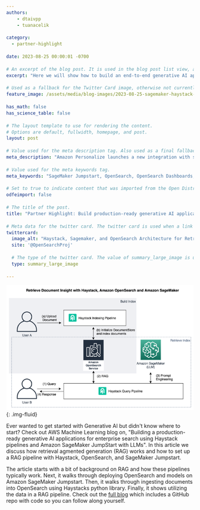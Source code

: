 ```yaml
---
authors:
    - dtaivpp
    - tuanacelik

category:
  - partner-highlight

date: 2023-08-25 00:00:01 -0700

# An excerpt of the blog post. It is used in the blog post list view, and in the home page what's new list of N most recent blog posts. It is also used as a fallback value for the twittercard:description field if not explictly defined in the front matter.
excerpt: "Here we will show how to build an end-to-end generative AI application for enterprise search with Retrieval Augmented Generation (RAG) using Haystack, OpenSearch, and Sagemaker Jumpstart."

# Used as a fallback for the Twitter Card image, otherwise not currently used. Is only present in content up to June 3, 2021.
feature_image: /assets/media/blog-images/2023-08-25-sagemaker-haystack-opensearch/Architecture.png

has_math: false
has_science_table: false

# The layout template to use for rendering the content.
# Options are default, fullwidth, homepage, and post.
layout: post

# Value used for the meta description tag. Also used as a final fallback value for the Twitter Card description field after the excerpt property.
meta_description: "Amazon Personalize launches a new integration with self-managed OpenSearch that enables customers to personalize search results for each user and predict their needs."

# Value used for the meta keywords tag.
meta_keywords: "SageMaker Jumpstart, OpenSearch, OpenSearch Dashboards, RAG, retrieval augmented generation, generative ai"

# Set to true to indicate content that was imported from the Open Distro For Elasticsearch blog.
odfeimport: false

# The title of the post.
title: "Partner Highlight: Build production-ready generative AI applications for enterprise search using Haystack pipelines and Amazon SageMaker JumpStart with LLMs"

# Meta data for the twitter card. The twitter card is used when a link to the blog post is shared on twitter. The twitter card is also used by other social media sites when a link to the blog post is shared on those sites. The twitter card is also used by search engines when a link to the blog post is shared on those sites.
twittercard:
  image_alt: "Haystack, Sagemaker, and OpenSearch Architecture for Retreval Augmented Generation"
  site: '@OpenSearchProj'

  # The type of the twitter card. The value of summary_large_image is used if there is an image defined in the front matter. Otherwise the value of summary is used. However, an explicit type can be defined here for example if a player type is needed for a video.
  type: summary_large_image

---
```


<img src="/assets/media/blog-images/2023-08-25-sagemaker-haystack-opensearch/Architecture.png
" alt="Haystack, Sagemaker, and OpenSearch Architecture for Retreval Augmented Generation"/>{: .img-fluid}

Ever wanted to get started with Generative AI but didn't know where to start? Check out AWS Machine Learning blog on, "Building a production-ready generative AI applications for enterprise search using Haystack pipelines and Amazon SageMaker JumpStart with LLMs". In this article we discuss how retrieval agmented generation (RAG) works and how to set up a RAG pipeline with Haystack, OpenSearch, and SageMaker Jumpstart.

The article starts with a bit of background on RAG and how these pipelines typically work. Next, it walks through deploying OpenSearch and models on Amazon SageMaker Jumpstart. Then, it walks through ingesting documents into OpenSearch using Haystacks python library. Finally, it shows utilizing the data in a RAG pipeline. Check out the [full blog](https://aws.amazon.com/blogs/machine-learning/build-production-ready-generative-ai-applications-for-enterprise-search-using-haystack-pipelines-and-amazon-sagemaker-jumpstart-with-llms/) which includes a GitHub repo with code so you can follow along yourself.
